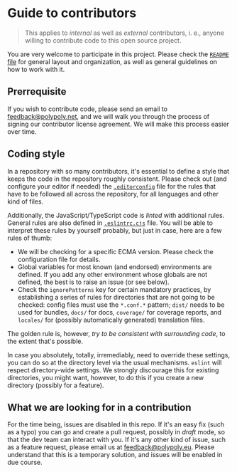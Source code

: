 # Guide to contributors

> This applies to *internal* as well as *external* contributors, i. e., anyone
> willing to contribute code to this open source project.

You are very welcome to participate in this project. Please check the [`README`
file](README.md) for general layout and organization, as well as general
guidelines on how to work with it.

## Prerrequisite

If you wish to contribute code, please send an email to feedback@polypoly.net,
and we will walk you through the process of signing our contributor license
agreement. We will make this process easier over time.

## Coding style

In a repository with so many contributors, it's essential to define a style that
keeps the code in the repository roughly consistent. Please check out (and
configure your editor if needed) the [`.editorconfig`](.editorconfig) file for
the rules that have to be followed all across the repository, for all languages
and other kind of files.

Additionally, the JavaScript/TypeScript code is *linted* with additional
rules. General rules are also defined in [`.eslintrc.cjs`](.eslintrc.js)
file. You will be able to interpret these rules by yourself probably, but just
in case, here are a few rules of thumb:

* We will be checking for a specific ECMA version. Please check the
  configuration file for details.
* Global variables for most known (and endorsed) environments are defined. If
  you add any other environment whose globals are not defined, the best is to
  raise an issue (or see below).
* Check the `ignorePatterns` key for certain mandatory practices, by
  establishing a series of rules for directories that are not going to be
  checked: config files must use the `*.conf.*` pattern; `dist/` needs to be
  used for bundles, `docs/` for docs, `coverage/` for coverage reports, and
  `locales/` for (possibly automatically generated) translation files.

The golden rule is, however, *try to be consistent with surrounding code*, to
the extent that's possible.

In case you absolutely, totally, irremediably, need to override these settings,
you can do so at the directory level via the usual mechanisms. `eslint` will
respect directory-wide settings. We strongly discourage this for existing
directories, you might want, however, to do this if you create a new directory
(possibly for a feature).

## What we are looking for in a contribution

For the time being, issues are disabled in this repo. If it's an easy fix (such
as a typo) you can go and create a pull request, possibly in *draft* mode, so
that the dev team can interact with you. If it's any other kind of issue, such
as a feature request, please email us at feedback@polypoly.eu. Please understand
that this is a temporary solution, and issues will be enabled in due course.

